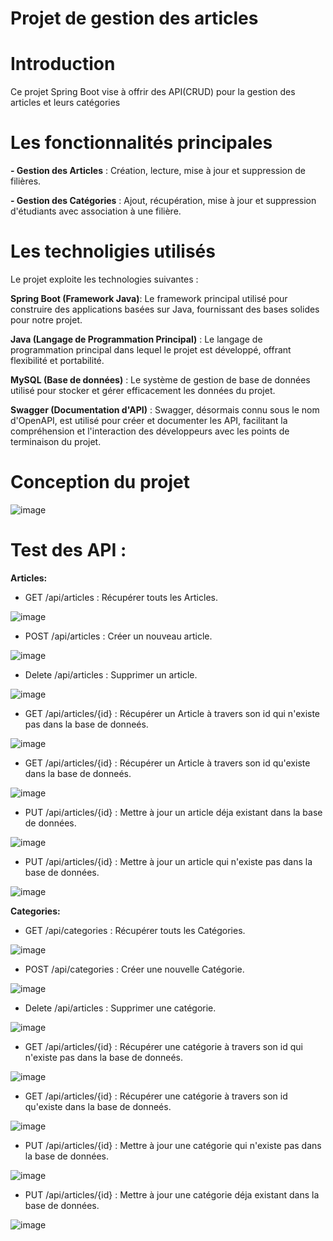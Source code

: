 # Projet de gestion des  articles 
# Introduction

Ce projet Spring Boot vise à offrir des API(CRUD) pour la gestion des articles et leurs catégories

# Les fonctionnalités principales 

**- Gestion des Articles** : Création, lecture, mise à jour et suppression de filières.

**- Gestion des Catégories** : Ajout, récupération, mise à jour et suppression d'étudiants avec association à une filière.

# Les technoligies utilisés 

Le projet exploite les technologies suivantes :

**Spring Boot (Framework Java)**: Le framework principal utilisé pour construire des applications basées sur Java, fournissant des bases solides pour notre projet.

**Java (Langage de Programmation Principal)** : Le langage de programmation principal dans lequel le projet est développé, offrant flexibilité et portabilité.

**MySQL (Base de données)** : Le système de gestion de base de données utilisé pour stocker et gérer efficacement les données du projet.

**Swagger (Documentation d'API)** : Swagger, désormais connu sous le nom d'OpenAPI, est utilisé pour créer et documenter les API, facilitant la compréhension et l'interaction des développeurs avec les points de terminaison du projet.

# Conception du projet

![image](https://github.com/nainiaasmaa/Controle-Spring/assets/147659638/2bae6165-d7d1-430c-b5d4-5d526924a77e)

# Test des API :

**Articles:**

- GET /api/articles : Récupérer touts les Articles.

![image](https://github.com/nainiaasmaa/Controle-Spring/assets/147659638/116ff08c-9b7b-4e12-8b3e-76b27bcab225)

- POST /api/articles : Créer un nouveau article.
  
![image](https://github.com/nainiaasmaa/Controle-Spring/assets/147659638/7b54c935-1309-4b71-b1f2-fc23b45a5102)

- Delete /api/articles : Supprimer un article.

![image](https://github.com/nainiaasmaa/Controle-Spring/assets/147659638/ee2759f3-6823-4bb9-a41d-3f089bc3d6b1)

- GET /api/articles/{id} : Récupérer un Article à travers son id qui n'existe pas dans la base de donneés.

![image](https://github.com/nainiaasmaa/Controle-Spring/assets/147659638/4bf8d7b9-d1a3-442b-a887-02a73987ced5)

- GET /api/articles/{id} : Récupérer un Article à travers son id qu'existe dans la base de donneés.

![image](https://github.com/nainiaasmaa/Controle-Spring/assets/147659638/8a4a8b52-0620-4198-9e95-256a1911a857)

- PUT /api/articles/{id} : Mettre à jour un article déja existant dans la base de données.

![image](https://github.com/nainiaasmaa/Controle-Spring/assets/147659638/8e738bcb-1380-4d53-93a4-655563411037)

- PUT /api/articles/{id} : Mettre à jour un article qui n'existe pas dans la base de données.

![image](https://github.com/nainiaasmaa/Controle-Spring/assets/147659638/446fe966-94d5-4e84-9d5a-43d335720c82)

 **Categories:**

- GET /api/categories : Récupérer touts les Catégories.

![image](https://github.com/nainiaasmaa/Controle-Spring/assets/147659638/b49313e3-969e-4602-86b7-28d2ef50232d)

- POST /api/categories : Créer une nouvelle Catégorie.

![image](https://github.com/nainiaasmaa/Controle-Spring/assets/147659638/f70cd043-f2a6-45ee-9054-a4aaf752f5ab)

- Delete /api/articles : Supprimer une catégorie.
  
![image](https://github.com/nainiaasmaa/Controle-Spring/assets/147659638/a14a382f-4d74-4fc4-85d8-518ca62142f4)

- GET /api/articles/{id} : Récupérer une catégorie à travers son id qui n'existe pas dans la base de donneés.

![image](https://github.com/nainiaasmaa/Controle-Spring/assets/147659638/3492c485-7ccc-48c6-b3b6-3647dedfa095)

- GET /api/articles/{id} : Récupérer une catégorie à travers son id qu'existe dans la base de donneés.

![image](https://github.com/nainiaasmaa/Controle-Spring/assets/147659638/a93f177c-1183-435e-a267-b8820d82260b)

- PUT /api/articles/{id} :  Mettre à jour une catégorie qui n'existe pas dans la base de données.

![image](https://github.com/nainiaasmaa/Controle-Spring/assets/147659638/e3920ae1-a0f7-4d1c-b019-97d3ae6b494f)

- PUT /api/articles/{id} : Mettre à jour une catégorie déja existant dans la base de données.
  
![image](https://github.com/nainiaasmaa/Controle-Spring/assets/147659638/08efa6d6-27bb-404e-8dbb-bae355145f16)

  
